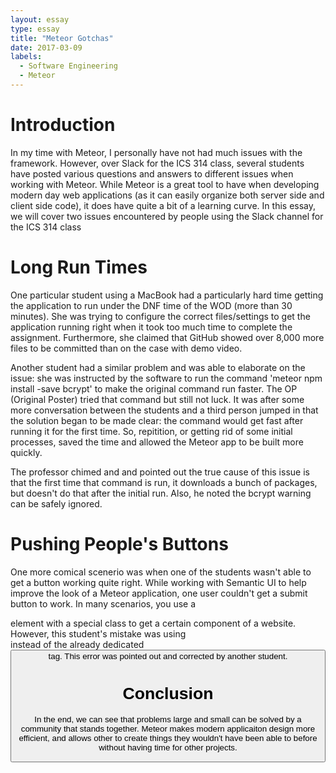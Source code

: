 ```yaml
---
layout: essay
type: essay
title: "Meteor Gotchas"
date: 2017-03-09
labels:
  - Software Engineering
  - Meteor
---
```


# Introduction

In my time with Meteor, I personally have not had much issues with the framework. However, over Slack for the ICS 314 class, several students have posted various questions and answers to different issues when working with Meteor. While Meteor is a great tool to have when developing modern day web applications (as it can easily organize both server side and client side code), it does have quite a bit of a learning curve. In this essay, we will cover two issues encountered by people using the Slack channel for the ICS 314 class

# Long Run Times

One particular student using a MacBook had a particularly hard time getting the application to run under the DNF time of the WOD (more than 30 minutes). She was trying to configure the correct files/settings to get the application running right when it took too much time to complete the assignment. Furthermore, she claimed that GitHub showed over 8,000 more files to be committed than on the case with demo video.

Another student had a similar problem and was able to elaborate on the issue: she was instructed by the software to run the command 'meteor npm install -save bcrypt' to make the original command run faster. The OP (Original Poster) tried that command but still not luck. It was after some more conversation between the students and a third person jumped in that the solution began to be made clear: the command would get fast after running it for the first time. So, repitition, or getting rid of some initial processes, saved the time and allowed the Meteor app to be built more quickly.

The professor chimed and and pointed out the true cause of this issue is that the first time that command is run, it downloads a bunch of packages, but doesn't do that after the initial run. Also, he noted the bcrypt warning can be safely ignored.

# Pushing People's Buttons

One more comical scenerio was when one of the students wasn't able to get a button working quite right. While working with Semantic UI to help improve the look of a Meteor application, one user couldn't get a submit button to work. In many scenarios, you use a <div> element with a special class to get a certain component of a website. However, this student's mistake was using <div> instead of the already dedicated <button> tag. This error was pointed out and corrected by another student.

# Conclusion

In the end, we can see that problems large and small can be solved by a community that stands together. Meteor makes modern applicaiton design more efficient, and allows other to create things they wouldn't have been able to before without having time for other projects.